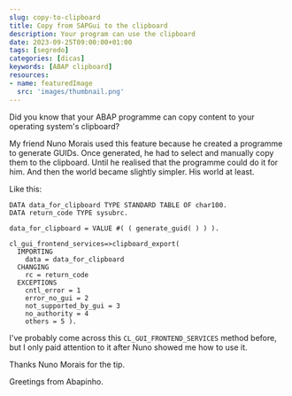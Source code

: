 ```yaml
---
slug: copy-to-clipboard
title: Copy from SAPGui to the clipboard
description: Your program can use the clipboard
date: 2023-09-25T09:00:00+01:00
tags: [segredo]
categories: [dicas]
keywords: [ABAP clipboard]
resources:
- name: featuredImage
  src: 'images/thumbnail.png'
---
```


Did you know that your ABAP programme can copy content to your operating system's clipboard?

<!--more-->

My friend Nuno Morais used this feature because he created a programme to generate GUIDs. Once generated, he had to select and manually copy them to the clipboard. Until he realised that the programme could do it for him. And then the world became slightly simpler. His world at least.

Like this:

```abap
DATA data_for_clipboard TYPE STANDARD TABLE OF char100.
DATA return_code TYPE sysubrc.

data_for_clipboard = VALUE #( ( generate_guid( ) ) ).

cl_gui_frontend_services=>clipboard_export(
  IMPORTING
    data = data_for_clipboard
  CHANGING
    rc = return_code
  EXCEPTIONS
    cntl_error = 1
    error_no_gui = 2
    not_supported_by_gui = 3
    no_authority = 4
    others = 5 ).
```

I've probably come across this `CL_GUI_FRONTEND_SERVICES` method before, but I only paid attention to it after Nuno showed me how to use it.

Thanks Nuno Morais for the tip.

Greetings from Abapinho.

